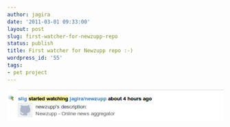 ```yaml
---
author: jagira
date: '2011-03-01 09:33:00'
layout: post
slug: first-watcher-for-newzupp-repo
status: publish
title: First watcher for Newzupp repo :-)
wordpress_id: '55'
tags:
- pet project
---
```




![Newzupp\_repo](/images/first-watcher-for-newzupp-repo/newzupp_repo.png)


